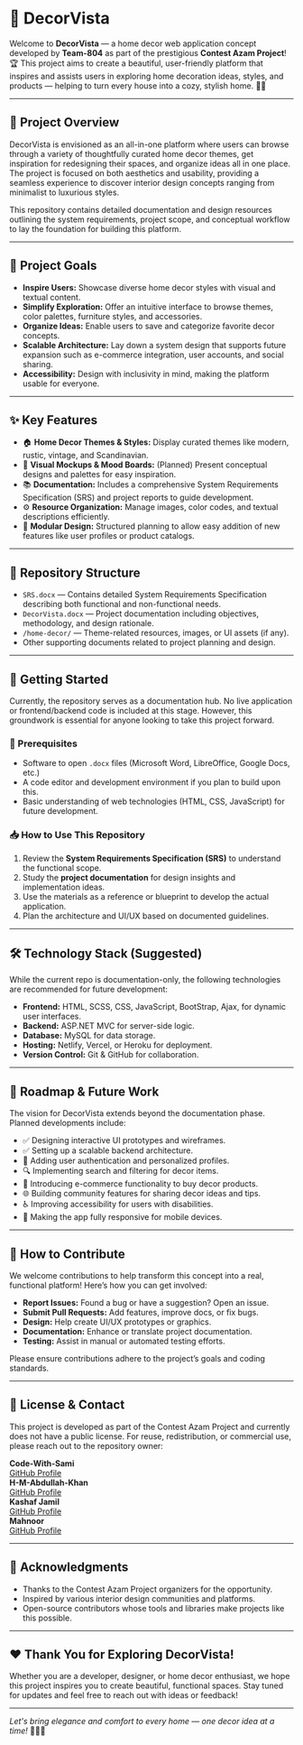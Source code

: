 # 🎨 DecorVista

Welcome to **DecorVista** — a home decor web application concept developed by **Team-804** as part of the prestigious **Contest Azam Project**! 🏆 This project aims to create a beautiful, user-friendly platform that inspires and assists users in exploring home decoration ideas, styles, and products — helping to turn every house into a cozy, stylish home. 🏡✨

---

## 📖 Project Overview

DecorVista is envisioned as an all-in-one platform where users can browse through a variety of thoughtfully curated home decor themes, get inspiration for redesigning their spaces, and organize ideas all in one place. The project is focused on both aesthetics and usability, providing a seamless experience to discover interior design concepts ranging from minimalist to luxurious styles. 

This repository contains detailed documentation and design resources outlining the system requirements, project scope, and conceptual workflow to lay the foundation for building this platform.

---

## 🎯 Project Goals

- **Inspire Users:** Showcase diverse home decor styles with visual and textual content.
- **Simplify Exploration:** Offer an intuitive interface to browse themes, color palettes, furniture styles, and accessories.
- **Organize Ideas:** Enable users to save and categorize favorite decor concepts.
- **Scalable Architecture:** Lay down a system design that supports future expansion such as e-commerce integration, user accounts, and social sharing.
- **Accessibility:** Design with inclusivity in mind, making the platform usable for everyone.

---

## ✨ Key Features

- 🏠 **Home Decor Themes & Styles:** Display curated themes like modern, rustic, vintage, and Scandinavian.
- 🎨 **Visual Mockups & Mood Boards:** (Planned) Present conceptual designs and palettes for easy inspiration.
- 📚 **Documentation:** Includes a comprehensive System Requirements Specification (SRS) and project reports to guide development.
- ⚙️ **Resource Organization:** Manage images, color codes, and textual descriptions efficiently.
- 🧩 **Modular Design:** Structured planning to allow easy addition of new features like user profiles or product catalogs.

---

## 📂 Repository Structure

- `SRS.docx` — Contains detailed System Requirements Specification describing both functional and non-functional needs.
- `DecorVista.docx` — Project documentation including objectives, methodology, and design rationale.
- `/home-decor/` — Theme-related resources, images, or UI assets (if any).
- Other supporting documents related to project planning and design.

---

## 🚀 Getting Started

Currently, the repository serves as a documentation hub. No live application or frontend/backend code is included at this stage. However, this groundwork is essential for anyone looking to take this project forward.

### 🔧 Prerequisites

- Software to open `.docx` files (Microsoft Word, LibreOffice, Google Docs, etc.)
- A code editor and development environment if you plan to build upon this.
- Basic understanding of web technologies (HTML, CSS, JavaScript) for future development.

### 📥 How to Use This Repository

1. Review the **System Requirements Specification (SRS)** to understand the functional scope.
2. Study the **project documentation** for design insights and implementation ideas.
3. Use the materials as a reference or blueprint to develop the actual application.
4. Plan the architecture and UI/UX based on documented guidelines.

---

## 🛠️ Technology Stack (Suggested)

While the current repo is documentation-only, the following technologies are recommended for future development:

- **Frontend:** HTML, SCSS, CSS, JavaScript, BootStrap, Ajax, for dynamic user interfaces.
- **Backend:** ASP.NET MVC for server-side logic.
- **Database:** MySQL for data storage.
- **Hosting:** Netlify, Vercel, or Heroku for deployment.
- **Version Control:** Git & GitHub for collaboration.

---

## 🌟 Roadmap & Future Work

The vision for DecorVista extends beyond the documentation phase. Planned developments include:

- ✅ Designing interactive UI prototypes and wireframes.
- ✅ Setting up a scalable backend architecture.
- 🔄 Adding user authentication and personalized profiles.
- 🔍 Implementing search and filtering for decor items.
- 🛒 Introducing e-commerce functionality to buy decor products.
- 🌐 Building community features for sharing decor ideas and tips.
- ♿ Improving accessibility for users with disabilities.
- 📱 Making the app fully responsive for mobile devices.

---

## 🤝 How to Contribute

We welcome contributions to help transform this concept into a real, functional platform! Here’s how you can get involved:

- **Report Issues:** Found a bug or have a suggestion? Open an issue.
- **Submit Pull Requests:** Add features, improve docs, or fix bugs.
- **Design:** Help create UI/UX prototypes or graphics.
- **Documentation:** Enhance or translate project documentation.
- **Testing:** Assist in manual or automated testing efforts.

Please ensure contributions adhere to the project’s goals and coding standards.

---

## 📝 License & Contact

This project is developed as part of the Contest Azam Project and currently does not have a public license. For reuse, redistribution, or commercial use, please reach out to the repository owner:

**Code-With-Sami**  
[GitHub Profile](https://github.com/Code-With-Sami)  
**H-M-Abdullah-Khan**  
[GitHub Profile](https://github.com/H-M-Abdullah-Khan)  
**Kashaf Jamil**  
[GitHub Profile](https://github.com/)  
**Mahnoor**  
[GitHub Profile](https://github.com/)  


---

## 🙏 Acknowledgments

- Thanks to the Contest Azam Project organizers for the opportunity.  
- Inspired by various interior design communities and platforms.  
- Open-source contributors whose tools and libraries make projects like this possible.

---

## ❤️ Thank You for Exploring DecorVista!

Whether you are a developer, designer, or home decor enthusiast, we hope this project inspires you to create beautiful, functional spaces. Stay tuned for updates and feel free to reach out with ideas or feedback!

---

*Let's bring elegance and comfort to every home — one decor idea at a time!* 🏡✨🌿
